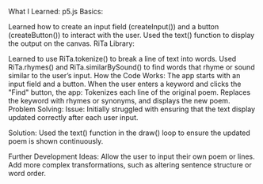 What I Learned:
p5.js Basics:

Learned how to create an input field (createInput()) and a button (createButton()) to interact with the user.
Used the text() function to display the output on the canvas.
RiTa Library:

Learned to use RiTa.tokenize() to break a line of text into words.
Used RiTa.rhymes() and RiTa.similarBySound() to find words that rhyme or sound similar to the user’s input.
How the Code Works:
The app starts with an input field and a button. When the user enters a keyword and clicks the "Find" button, the app:
Tokenizes each line of the original poem.
Replaces the keyword with rhymes or synonyms, and displays the new poem.
Problem Solving:
Issue:
Initially struggled with ensuring that the text display updated correctly after each user input.

Solution:
Used the text() function in the draw() loop to ensure the updated poem is shown continuously.

Further Development Ideas:
Allow the user to input their own poem or lines.
Add more complex transformations, such as altering sentence structure or word order. 
